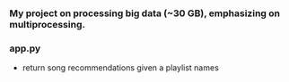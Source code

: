 ### My project on processing big data (~30 GB), emphasizing on multiprocessing.

### app.py
- return song recommendations given a playlist names